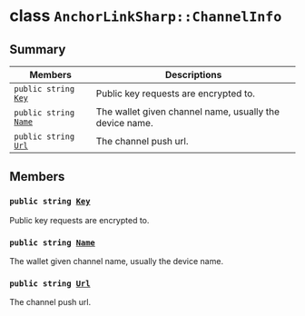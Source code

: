 # class `AnchorLinkSharp::ChannelInfo` 

## Summary

 Members                        | Descriptions                                
--------------------------------|---------------------------------------------
`public string `[`Key`](#class_anchor_link_sharp_1_1_channel_info_1a67259580f3bed3976cf28dea92a19d30) | Public key requests are encrypted to.
`public string `[`Name`](#class_anchor_link_sharp_1_1_channel_info_1a7ee9065718e6628dc7791b756fa6c0f9) | The wallet given channel name, usually the device name.
`public string `[`Url`](#class_anchor_link_sharp_1_1_channel_info_1a9619cd3b7a409d3733877feef572732d) | The channel push url.

## Members

### `public string `[`Key`](#class_anchor_link_sharp_1_1_channel_info_1a67259580f3bed3976cf28dea92a19d30) 

Public key requests are encrypted to.

### `public string `[`Name`](#class_anchor_link_sharp_1_1_channel_info_1a7ee9065718e6628dc7791b756fa6c0f9) 

The wallet given channel name, usually the device name.

### `public string `[`Url`](#class_anchor_link_sharp_1_1_channel_info_1a9619cd3b7a409d3733877feef572732d) 

The channel push url.

